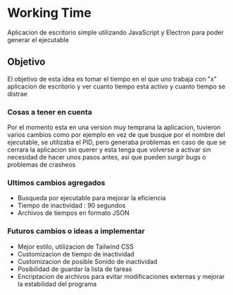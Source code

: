 # Working Time

Aplicacion de escritorio simple utilizando JavaScript y Electron para poder generar el ejecutable

## Objetivo

El objetivo de esta idea es tomar el tiempo en el que uno trabaja con "x" aplicacion de escritorio y ver cuanto tiempo esta activo y cuanto tiempo se distrae

### Cosas a tener en cuenta

Por el momento esta en una version muy temprana la aplicacion, tuvieron varios cambios como por ejemplo en vez de que busque por el nombre del ejecutable, se utilizaba el PID, pero generaba problemas en caso de que se cerrara la aplicacion sin querer y esta tenga que volverse a activar sin necesidad de hacer unos pasos antes, asi que pueden surgir bugs o problemas de crasheos

### Ultimos cambios agregados

* Busqueda por ejecutable para mejorar la eficiencia
* Tiempo de inactividad : 90 segundos
* Archivos de tiempos en formato JSON


### Futuros cambios o ideas a implementar

* Mejor estilo, utilizacion de Tailwind CSS
* Customizacion de tiempo de inactividad
* Customizacion de posible Sonido de inactividad
* Posibilidad de guardar la lista de tareas
* Encriptacion de archivos para evitar modificaciones externas y mejorar la estabilidad del programa
